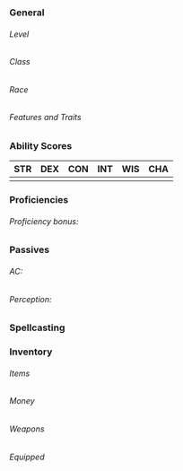### General
###### Level
###### Class
###### Race
###### Features and Traits


### Ability Scores
| STR | DEX | CON | INT | WIS | CHA |
| --- | --- | --- | --- | --- | --- |
|     |     |     |     |     |     |

### Proficiencies
###### Proficiency bonus:


### Passives
###### AC:
###### Perception:


### Spellcasting


### Inventory
###### Items

###### Money

###### Weapons

###### Equipped

